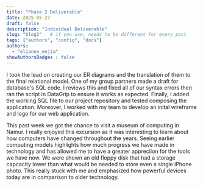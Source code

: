 ```yaml
---
title: "Phase 2 Deliverable"
date: 2025-05-27
draft: false
description: "Individual Deliverable"
slug: "blog2"   # if you use, needs to be different for every post
tags: ["authors", "config", "docs"]
authors:
  - "elianne_mejia"
showAuthorsBadges : false
---
```


 I took the lead on creating our ER diagrams and the translation of them to the final relational model. One of my group partners made a draft for database's SQL code. I reviews this and fixed all of our syntax errors then ran the script in DataGrip to ensure it works as expected. Finally, I added the working SQL file to our project repository and tested composing the application. Moreover, I worked with my team to develop an inital wireframe and logo for our web application. 

 This past week we got the chance to visit a museum of computing in Namur. I really enjoyed this excursion as it was interesting to learn about how computers have changed throughout the years. Seeing earlier computing models highlights how much progress we have made in technology and has allowed me to have a greater appreciion for the tools we have now. We were shown an old floppy disk that had a storage capcacity lower than what would be needed to store even a single iPhone photo. This really stuck with me and emphasized how powerful devices today are in comparison to older technology. 

